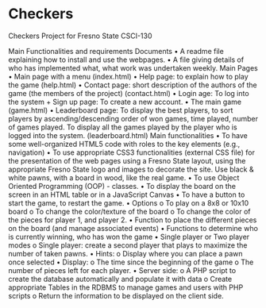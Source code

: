 # Checkers
Checkers Project for Fresno State CSCI-130

Main Functionalities and requirements
Documents
• A readme file explaining how to install and use the webpages.
• A file giving details of who has implemented what, what work was undertaken weekly.
Main Pages
• Main page with a menu (index.html)
• Help page: to explain how to play the game (help.html)
• Contact page: short description of the authors of the game (the members of the project)
(contact.html)
• Login age: To log into the system + Sign up page: To create a new account.
• The main game (game.html)
• Leaderboard page: To display the best players, to sort players by ascending/descending order of
won games, time played, number of games played. To display all the games played by the player
who is logged into the system. (leaderboard.html)
Main functionalities
• To have some well-organized HTML5 code with roles to the key elements (e.g., navigation)
• To use appropriate CSS3 functionalities (external CSS file) for the presentation of the web pages
using a Fresno State layout, using the appropriate Fresno State logo and images to decorate the
site. Use black & white pawns, with a board in wood, like the real game.
• To use Object Oriented Programming (OOP) - classes.
• To display the board on the screen in an HTML table or in a JavaScript Canvas
• To have a button to start the game, to restart the game.
• Options
o To play on a 8x8 or 10x10 board
o To change the color/texture of the board
o To change the color of the pieces for player 1, and player 2.
• Function to place the different pieces on the board (and manage associated events)
• Functions to determine who is currently winning, who has won the game
• Single player or Two player modes
o Single player: create a second player that plays to maximize the number of taken pawns.
• Hints:
o Display where you can place a pawn once selected
• Display:
o The time since the beginning of the game
o The number of pieces left for each player.
• Server side:
o A PHP script to create the database automatically and populate it with data
o Create appropriate Tables in the RDBMS to manage games and users with PHP scripts
o Return the information to be displayed on the client side.
